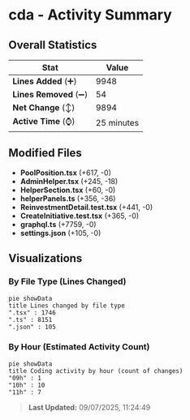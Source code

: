 # cda - Activity Summary 

## Overall Statistics

| Stat                   | Value                                                             |
| ---------------------- | ----------------------------------------------------------------- |
| **Lines Added** (➕)   | 9948                                          |
| **Lines Removed** (➖) | 54                                        |
| **Net Change** (↕)    | 9894                |
| **Active Time** (⌚)   | 25 minutes |


## Modified Files
- **PoolPosition.tsx** (+617, -0)
- **AdminHelper.tsx** (+245, -18)
- **HelperSection.tsx** (+60, -0)
- **helperPanels.ts** (+356, -36)
- **ReinvestmentDetail.test.tsx** (+441, -0)
- **CreateInitiative.test.tsx** (+365, -0)
- **graphql.ts** (+7759, -0)
- **settings.json** (+105, -0)

## Visualizations

### By File Type (Lines Changed)

```mermaid
pie showData
title Lines changed by file type
".tsx" : 1746
".ts" : 8151
".json" : 105
```

### By Hour (Estimated Activity Count)

```mermaid
pie showData
title Coding activity by hour (count of changes)
"09h" : 1
"10h" : 10
"11h" : 7
```


> **Last Updated:** 09/07/2025, 11:24:49